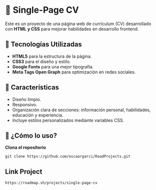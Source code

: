 # 📝 Single-Page CV

Este es un proyecto de una página web de currículum (CV) desarrollado con **HTML y CSS** para mejorar habilidades en desarrollo frontend.

## 🚀 Tecnologías Utilizadas

- **HTML5** para la estructura de la página.
- **CSS3** para el diseño y estilo.
- **Google Fonts** para una mejor tipografía.
- **Meta Tags Open Graph** para optimización en redes sociales.

## 📌 Características

- Diseño limpio.
- Responsivo.
- Organización clara de secciones: información personal, habilidades, educación y experiencia.
- Incluye estilos personalizados mediante variables CSS.

## 🚀 ¿Cómo lo uso?

**Clona el repositorio**  
   ```
   git clone https://github.com/oscaargarci/RoadProjects.git
   ```

## Link Project
   ```
   https://roadmap.sh/projects/single-page-cv
   ```
